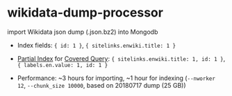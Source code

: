 # wikidata-dump-processor
import Wikidata json dump (.json.bz2) into Mongodb

- Index fields: `{ id: 1 }`, `{ sitelinks.enwiki.title: 1 }`

- [Partial Index](https://docs.mongodb.com/manual/core/index-partial/) for [Covered Query](https://docs.mongodb.com/manual/core/query-optimization/#covered-query): `{ sitelinks.enwiki.title: 1, id: 1 }`, `{ labels.en.value: 1, id: 1 }`

- Performance: ~3 hours for importing, ~1 hour for indexing (`--nworker 12`, `--chunk_size 10000`, based on 20180717 dump (25 GB))
